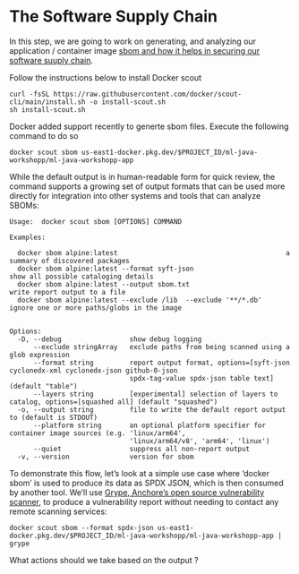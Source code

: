 # The Software Supply Chain 

In this step, we are going to work on generating, and analyzing our application / container image [sbom and how it helps in securing our software suuply chain](https://en.wikipedia.org/wiki/Software_supply_chain).

Follow the instructions below to install  Docker scout
```
curl -fsSL https://raw.githubusercontent.com/docker/scout-cli/main/install.sh -o install-scout.sh
sh install-scout.sh

```
Docker added support recently to generte sbom files. Execute the following command to do so
```
docker scout sbom us-east1-docker.pkg.dev/$PROJECT_ID/ml-java-workshopp/ml-java-workshopp-app
```
While the default output is in human-readable form for quick review, the command supports a growing set of output formats that can be used more directly for integration into other systems and tools that can analyze SBOMs:
```
Usage:  docker scout sbom [OPTIONS] COMMAND

Examples:

  docker sbom alpine:latest                                          a summary of discovered packages
  docker sbom alpine:latest --format syft-json                       show all possible cataloging details
  docker sbom alpine:latest --output sbom.txt                        write report output to a file
  docker sbom alpine:latest --exclude /lib  --exclude '**/*.db'      ignore one or more paths/globs in the image


Options:
  -D, --debug                 show debug logging
      --exclude stringArray   exclude paths from being scanned using a glob expression
      --format string         report output format, options=[syft-json cyclonedx-xml cyclonedx-json github-0-json
                              spdx-tag-value spdx-json table text] (default "table")
      --layers string         [experimental] selection of layers to catalog, options=[squashed all] (default "squashed")
  -o, --output string         file to write the default report output to (default is STDOUT)
      --platform string       an optional platform specifier for container image sources (e.g. 'linux/arm64',
                              'linux/arm64/v8', 'arm64', 'linux')
      --quiet                 suppress all non-report output
  -v, --version               version for sbom

```
To demonstrate this flow, let’s look at a simple use case where ‘docker sbom’ is used to produce its data as SPDX JSON, which is then consumed by another tool. We’ll use [Grype, Anchore’s open source vulnerability scanner](https://github.com/anchore/grype), to produce a vulnerability report without needing to contact any remote scanning services:
```
docker scout sbom --format spdx-json us-east1-docker.pkg.dev/$PROJECT_ID/ml-java-workshopp/ml-java-workshopp-app | grype
```

What actions should we take based on the output ?
